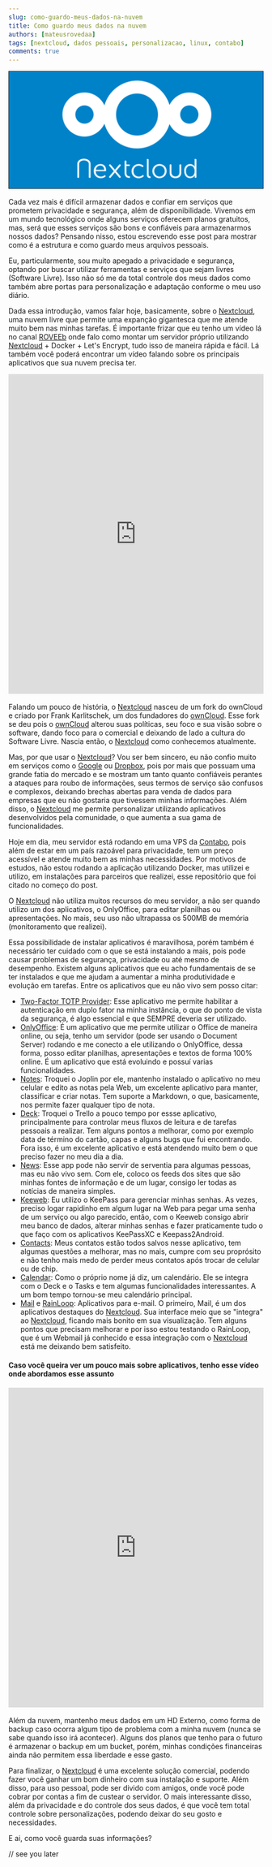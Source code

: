 ```yaml
---
slug: como-guardo-meus-dados-na-nuvem
title: Como guardo meus dados na nuvem
authors: [mateusrovedaa]
tags: [nextcloud, dados pessoais, personalizacao, linux, contabo]
comments: true
---
```


![Nextcloud logo](./nextcloud.png)

Cada vez mais é difícil armazenar dados e confiar em serviços que prometem privacidade e segurança, além de disponibilidade. Vivemos em um mundo tecnológico onde alguns serviços oferecem planos gratuitos, mas, será que esses serviços são bons e confiáveis para armazenarmos nossos dados? Pensando nisso, estou escrevendo esse post para mostrar como é a estrutura e como guardo meus arquivos pessoais.

Eu, particularmente, sou muito apegado a privacidade e segurança, optando por buscar utilizar ferramentas e serviços que sejam livres (Software Livre). Isso não só me da total controle dos meus dados como também abre portas para personalização e adaptação conforme o meu uso diário.

Dada essa introdução, vamos falar hoje, basicamente, sobre o [Nextcloud](https://nextcloud.com/), uma nuvem livre que permite uma expanção gigantesca que me atende muito bem nas minhas tarefas. É importante frizar que eu tenho um vídeo lá no canal [ROVEEb](https://www.youtube.com/roveeb) onde falo como montar um servidor próprio utilizando [Nextcloud](https://nextcloud.com/) + Docker + Let's Encrypt, tudo isso de maneira rápida e fácil. Lá também você poderá encontrar um vídeo falando sobre os principais aplicativos que sua nuvem precisa ter.

<iframe width="100%" height="630" src="https://www.youtube.com/embed/48rYcegMWgc" title="YouTube video player" frameborder="0" allow="accelerometer; autoplay; clipboard-write; encrypted-media; gyroscope; picture-in-picture" allowfullscreen></iframe>

Falando um pouco de história, o [Nextcloud](https://nextcloud.com/) nasceu de um fork do ownCloud e criado por Frank Karlitschek, um dos fundadores do [ownCloud](https://owncloud.com/). Esse fork se deu pois o [ownCloud](https://owncloud.com/) alterou suas políticas, seu foco e sua visão sobre o software, dando foco para o comercial e deixando de lado a cultura do Software Livre. Nascia então, o [Nextcloud](https://nextcloud.com/) como conhecemos atualmente.

Mas, por que usar o [Nextcloud](https://nextcloud.com/)? Vou ser bem sincero, eu não confio muito em serviços como o [Google](https://drive.google.com) ou [Dropbox](https://www.dropbox.com/pt_BR/), pois por mais que possuam uma grande fatia do mercado e se mostram um tanto quanto confiáveis perantes a ataques para roubo de informações, seus termos de serviço são confusos e complexos, deixando brechas abertas para venda de dados para empresas que eu não gostaria que tivessem minhas informações. Além disso, o [Nextcloud](https://nextcloud.com/) me permite personalizar utilizando aplicativos desenvolvidos pela comunidade, o que aumenta a sua gama de funcionalidades.

Hoje em dia, meu servidor está rodando em uma VPS da [Contabo](https://contabo.com/), pois além de estar em um país razoável para privacidade, tem um preço acessível e atende muito bem as minhas necessidades. Por motivos de estudos, não estou rodando a aplicação utilizando Docker, mas utilizei e utilizo, em instalações para parceiros que realizei, esse repositório que foi citado no começo do post.

O [Nextcloud](https://nextcloud.com/) não utiliza muitos recursos do meu servidor, a não ser quando utilizo um dos aplicativos, o OnlyOffice, para editar planilhas ou apresentações. No mais, seu uso não ultrapassa os 500MB de memória (monitoramento que realizei).

Essa possibilidade de instalar aplicativos é maravilhosa, porém também é necessário ter cuidado com o que se está instalando a mais, pois pode causar problemas de segurança, privacidade ou até mesmo de desempenho. Existem alguns aplicativos que eu acho fundamentais de se ter instalados e que me ajudam a aumentar a minha produtividade e evolução em tarefas. Entre os aplicativos que eu não vivo sem posso citar: 
- [Two-Factor TOTP Provider](https://github.com/nextcloud/twofactor_totp#readme): Esse aplicativo me permite habilitar a autenticação em duplo fator na minha instância, o que do ponto de vista da segurança, é algo essencial e que SEMPRE deveria ser utilizado.
- [OnlyOffice](https://www.onlyoffice.com/): É um aplicativo que me permite utilizar o Office de maneira online, ou seja, tenho um servidor (pode ser usando o Document Server) rodando e me conecto a ele utilizando o OnlyOffice, dessa forma, posso editar planilhas, apresentações e textos de forma 100% online. É um aplicativo que está evoluindo e possuí varias funcionalidades.
- [Notes](https://github.com/nextcloud/notes): Troquei o Joplin por ele, mantenho instalado o aplicativo no meu celular e edito as notas pela Web, um excelente aplicativo para manter, classificar e criar notas. Tem suporte a Markdown, o que, basicamente, nos permite fazer qualquer tipo de nota.
- [Deck](https://github.com/nextcloud/deck): Troquei o Trello a pouco tempo por essse aplicativo, principalmente para controlar meus fluxos de leitura e de tarefas pessoais a realizar. Tem alguns pontos a melhorar, como por exemplo data de término do cartão, capas e alguns bugs que fui encontrando. Fora isso, é um excelente aplicativo e está atendendo muito bem o que preciso fazer no meu dia a dia.
- [News](https://github.com/nextcloud/news): Esse app pode não servir de serventia para algumas pessoas, mas eu não vivo sem. Com ele, coloco os feeds dos sites que são minhas fontes de informação e de um lugar, consigo ler todas as notícias de maneira simples. 
- [Keeweb](https://github.com/jhass/nextcloud-keeweb): Eu utilizo o KeePass para gerenciar minhas senhas. As vezes, preciso logar rapidinho em algum lugar na Web para pegar uma senha de um serviço ou algo parecido, então, com o Keeweb consigo abrir meu banco de dados, alterar minhas senhas e fazer praticamente tudo o que faço com os aplicativos KeePassXC e Keepass2Android.
- [Contacts](https://github.com/nextcloud/contacts#readme): Meus contatos estão todos salvos nesse aplicativo, tem algumas questões a melhorar, mas no mais, cumpre com seu proprósito e não tenho mais medo de perder meus contatos após trocar de celular ou de chip.
- [Calendar](https://github.com/nextcloud/calendar/): Como o próprio nome já diz, um calendário. Ele se integra com o Deck e o Tasks e tem algumas funcionalidades interessantes. A um bom tempo tornou-se meu calendário principal.
- [Mail](https://github.com/nextcloud/mail#readme) e [RainLoop](https://github.com/pierre-alain-b/rainloop-nextcloud): Aplicativos para e-mail. O primeiro, Mail, é um dos aplicativos destaques do [Nextcloud](https://nextcloud.com/). Sua interface meio que se "integra" ao [Nextcloud](https://nextcloud.com/), ficando mais bonito em sua visualização. Tem alguns pontos que precisam melhorar e por isso estou testando o RainLoop, que é um Webmail já conhecido e essa integração com o [Nextcloud](https://nextcloud.com/) está me deixando bem satisfeito.

#### Caso você queira ver um pouco mais sobre aplicativos, tenho esse vídeo onde abordamos esse assunto

<iframe width="100%" height="630" src="https://www.youtube.com/embed/ZbqiFASh6KM" title="YouTube video player" frameborder="0" allow="accelerometer; autoplay; clipboard-write; encrypted-media; gyroscope; picture-in-picture" allowfullscreen></iframe>

Além da nuvem, mantenho meus dados em um HD Externo, como forma de backup caso ocorra algum tipo de problema com a minha nuvem (nunca se sabe quando isso irá acontecer). Alguns dos planos que tenho para o futuro é armazenar o backup em um bucket, porém, minhas condições financeiras ainda não permitem essa liberdade e esse gasto.

Para finalizar, o [Nextcloud](https://nextcloud.com/) é uma excelente solução comercial, podendo fazer você ganhar um bom dinheiro com sua instalação e suporte. Além disso, para uso pessoal, pode ser divido com amigos, onde você pode cobrar por contas a fim de custear o servidor. O mais interessante disso, além da privacidade e do controle dos seus dados, é que você tem total controle sobre personalizações, podendo deixar do seu gosto e necessidades.

E ai, como você guarda suas informações?

// see you later
